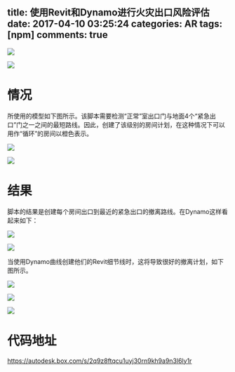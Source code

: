 title: 使用Revit和Dynamo进行火灾出口风险评估
date: 2017-04-10 03:25:24
categories: AR
tags: [npm]
comments: true
---
![](http://osej1thz9.bkt.clouddn.com/static/images/122816_2131_fireexitris6.png)


<!-- <img src="http://osej1thz9.bkt.clouddn.com/IMG_20170623_142040-01.jpeg" alt="IMG_20170623_142040-01.jpeg"> -->

<!-- more -->


![](http://osej1thz9.bkt.clouddn.com/static/images/6a00e553e16897883301b7c9046b5a970b-800wi.gif)

# 情况
所使用的模型如下图所示。该脚本需要检测“正常”室出口门与地面4个“紧急出口”门之一之间的最短路线。因此，创建了该级别的房间计划，在这种情况下可以用作“循环”的房间以橙色表示。

![](http://osej1thz9.bkt.clouddn.com/static/images/122816_2131_fireexitris1.png)

![](http://osej1thz9.bkt.clouddn.com/static/images/122816_2131_fireexitris2.png)
# 结果
脚本的结果是创建每个房间出口到最近的紧急出口的撤离路线。在Dynamo这样看起来如下：

![](http://osej1thz9.bkt.clouddn.com/static/images/122816_2131_fireexitris3.png)

![](http://osej1thz9.bkt.clouddn.com/static/images/122816_2131_fireexitris4.png)

当使用Dynamo曲线创建他们的Revit细节线时，这将导致很好的撤离计划，如下图所示。

![](http://osej1thz9.bkt.clouddn.com/static/images/122816_2131_fireexitris5.png)

![](http://osej1thz9.bkt.clouddn.com/static/images/122816_2131_fireexitris6%20%281%29.png)

![](http://osej1thz9.bkt.clouddn.com/static/images/122816_2131_fireexitris6.png)

# 代码地址
https://autodesk.box.com/s/2q9z8ftqcu1uyj30rn9kh9a9n3l6ly1r

